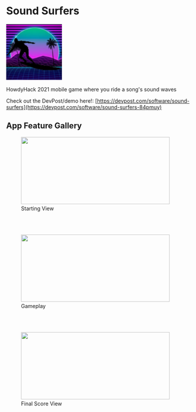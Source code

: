 # Sound Surfers

<img src="Sound%20Surfers/Assets.xcassets/AppIcon.appiconset/AppIcon.png" width = "150">

HowdyHack 2021 mobile game where you ride a song's sound waves

Check out the DevPost/demo here!: [https://devpost.com/software/sound-surfers](https://devpost.com/software/sound-surfers-84pmuy)

## App Feature Gallery
<figure>
  <img src="https://challengepost-s3-challengepost.netdna-ssl.com/photos/production/software_photos/001/650/380/datas/original.png" width="400" height="181"/>
  <figcaption>Starting View</figcaption>
</figure>

\
&nbsp;

<figure>
  <img src="https://challengepost-s3-challengepost.netdna-ssl.com/photos/production/software_photos/001/650/381/datas/gallery.jpg" width="400" height="181"/>
  <figcaption>Gameplay</figcaption>
</figure>

\
&nbsp;

<figure>
  <img src="https://challengepost-s3-challengepost.netdna-ssl.com/photos/production/software_photos/001/650/382/datas/gallery.jpg" width="400" height="181"/>
  <figcaption>Final Score View</figcaption>
</figure>
